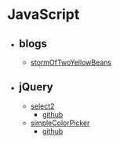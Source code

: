 # JavaScript

- ## blogs
	- [stormOfTwoYellowBeans](http://notpeelbean.tistory.com/category/javascript)


- ## jQuery 
	- [select2](https://select2.github.io/examples.html)
		- [github](https://github.com/select2/select2)
	- [simpleColorPicker](http://plnkr.co/edit/VVclW0?p=preview)
		- [github](https://github.com/tkrotoff/jquery-simplecolorpicker)
	
